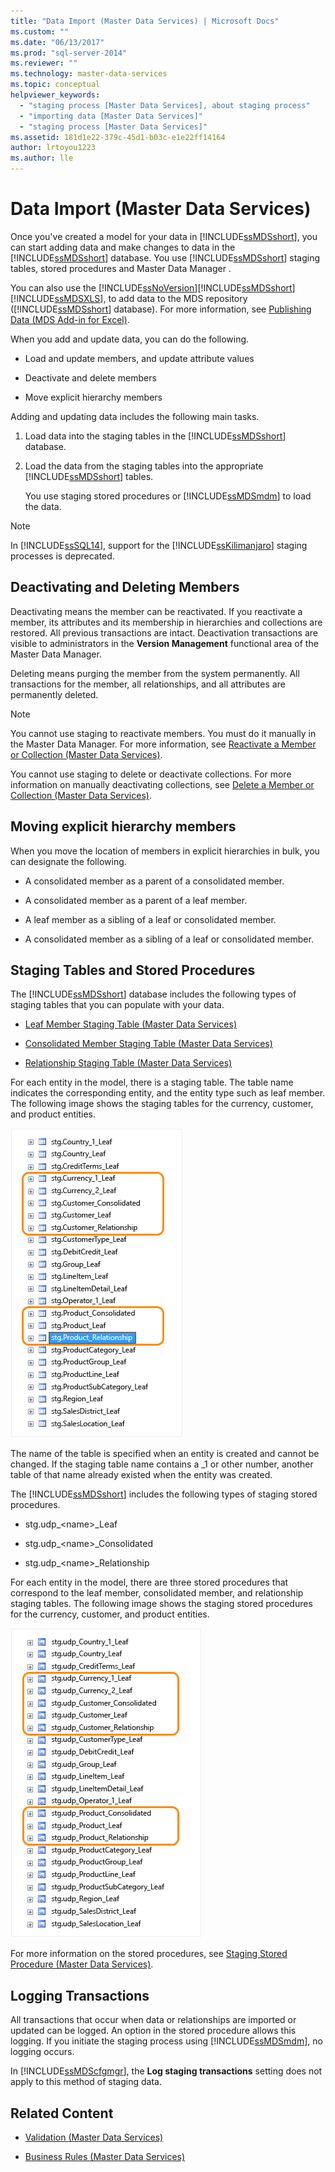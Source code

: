 ```yaml
---
title: "Data Import (Master Data Services) | Microsoft Docs"
ms.custom: ""
ms.date: "06/13/2017"
ms.prod: "sql-server-2014"
ms.reviewer: ""
ms.technology: master-data-services
ms.topic: conceptual
helpviewer_keywords: 
  - "staging process [Master Data Services], about staging process"
  - "importing data [Master Data Services]"
  - "staging process [Master Data Services]"
ms.assetid: 181d1e22-379c-45d1-b03c-e1e22ff14164
author: lrtoyou1223
ms.author: lle
---
```

# Data Import (Master Data Services)
  Once you've created a model for your data in [!INCLUDE[ssMDSshort](../includes/ssmdsshort-md.md)], you can start adding data and make changes to data in the [!INCLUDE[ssMDSshort](../includes/ssmdsshort-md.md)] database.   You use [!INCLUDE[ssMDSshort](../includes/ssmdsshort-md.md)] staging tables, stored procedures and Master Data Manager .

 You can also use the [!INCLUDE[ssNoVersion](../includes/ssnoversion-md.md)][!INCLUDE[ssMDSshort](../includes/ssmdsshort-md.md)][!INCLUDE[ssMDSXLS](../includes/ssmdsxls-md.md)], to add data to the MDS repository ([!INCLUDE[ssMDSshort](../includes/ssmdsshort-md.md)] database). For more information, see [Publishing Data &#40;MDS Add-in for Excel&#41;](microsoft-excel-add-in/overview-importing-data-from-excel-mds-add-in-for-excel.md).

 When you add and update data, you can do the following.

-   Load and update members, and update attribute values

-   Deactivate and delete members

-   Move explicit hierarchy members

 Adding and updating data  includes the following main tasks.

1.  Load data into the staging tables in the [!INCLUDE[ssMDSshort](../includes/ssmdsshort-md.md)] database.

2.  Load the data from the staging tables into the appropriate [!INCLUDE[ssMDSshort](../includes/ssmdsshort-md.md)] tables.

     You use staging stored procedures or [!INCLUDE[ssMDSmdm](../includes/ssmdsmdm-md.md)] to load the data.

> [!NOTE]
>  In [!INCLUDE[ssSQL14](../includes/sssql14-md.md)], support for the [!INCLUDE[ssKilimanjaro](../includes/sskilimanjaro-md.md)] staging processes is deprecated.

## Deactivating and Deleting Members
 Deactivating means the member can be reactivated. If you reactivate a member, its attributes and its membership in hierarchies and collections are restored. All previous transactions are intact. Deactivation transactions are visible to administrators in the **Version Management** functional area of the Master Data Manager.

 Deleting means purging the member from the system permanently. All transactions for the member, all relationships, and all attributes are permanently deleted.

> [!NOTE]
>  You cannot use staging to reactivate members. You must do it manually in the Master Data Manager. For more information, see [Reactivate a Member or Collection &#40;Master Data Services&#41;](reactivate-a-member-or-collection-master-data-services.md).
> 
>  You cannot use staging to delete or deactivate collections. For more information on manually deactivating collections, see [Delete a Member or Collection &#40;Master Data Services&#41;](../../2014/master-data-services/delete-a-member-or-collection-master-data-services.md).

## Moving explicit hierarchy members
 When you move the location of members in explicit hierarchies in bulk, you can designate the following.

-   A consolidated member as a parent of a consolidated member.

-   A consolidated member as a parent of a leaf member.

-   A leaf member as a sibling of a leaf or consolidated member.

-   A consolidated member as a sibling of a leaf or consolidated member.

## Staging Tables and Stored Procedures
 The [!INCLUDE[ssMDSshort](../includes/ssmdsshort-md.md)] database includes the following types of staging tables that you can populate with your  data.

-   [Leaf Member Staging Table &#40;Master Data Services&#41;](../../2014/master-data-services/leaf-member-staging-table-master-data-services.md)

-   [Consolidated Member Staging Table &#40;Master Data Services&#41;](../../2014/master-data-services/consolidated-member-staging-table-master-data-services.md)

-   [Relationship Staging Table &#40;Master Data Services&#41;](../../2014/master-data-services/relationship-staging-table-master-data-services.md)

 For each entity in the model, there is a staging table. The table name indicates the corresponding entity, and the entity type such as leaf member. The following image shows the staging tables for the currency, customer, and product entities.

 ![Staging Tables in MDS database](../../2014/master-data-services/media/mds-stagingtables.png "Staging Tables in MDS database")

 The name of the  table is specified when an entity is created and cannot be changed. If the staging table name contains a _1 or other number, another table of that name already existed when the entity was created.

 The [!INCLUDE[ssMDSshort](../includes/ssmdsshort-md.md)] includes the following types of staging stored procedures.

-   stg.udp_\<name>_Leaf

-   stg.udp_\<name>_Consolidated

-   stg.udp_\<name>_Relationship

 For each entity in the model, there are three stored procedures that correspond to the leaf member, consolidated member, and relationship staging tables.  The following image shows the staging stored procedures for the currency, customer, and product entities.

 ![Staging Stored Procedures in MDS database](../../2014/master-data-services/media/mds-stagingstoredprocedures.png "Staging Stored Procedures in MDS database")

 For more information on the stored procedures, see [Staging Stored Procedure &#40;Master Data Services&#41;](../../2014/master-data-services/staging-stored-procedure-master-data-services.md).

## Logging Transactions
 All transactions that occur when data or relationships are imported or updated can be logged. An option in the stored procedure allows this logging. If you initiate the staging process using [!INCLUDE[ssMDSmdm](../includes/ssmdsmdm-md.md)], no logging occurs.

 In [!INCLUDE[ssMDScfgmgr](../includes/ssmdscfgmgr-md.md)], the **Log staging transactions** setting does not apply to this method of staging data.

## Related Content

-   [Validation &#40;Master Data Services&#41;](../../2014/master-data-services/validation-master-data-services.md)

-   [Business Rules &#40;Master Data Services&#41;](../../2014/master-data-services/business-rules-master-data-services.md)


